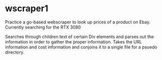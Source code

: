# wscraper1
Practice a go-based webscraper to look up prices of a product on Ebay. Currently searching for the RTX 3080


Searches through children text of certain Div elements and parses out the information in order to gather the proper information. Takes the URL information and cost information and conjoins it to a single file for a psuedo directory.
